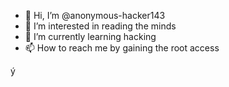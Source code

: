 - 👋 Hi, I’m @anonymous-hacker143
- 👀 I’m interested in reading the minds
- 🌱 I’m currently learning hacking 
- 📫 How to reach me by gaining the root access

<!---
anonymous-hacker143/anonymous-hacker143 is a ✨ special ✨ repository because its `README.md` (this file) appears on your GitHub profile.
You can click the Preview link to take a look at your changes.
--->ý
